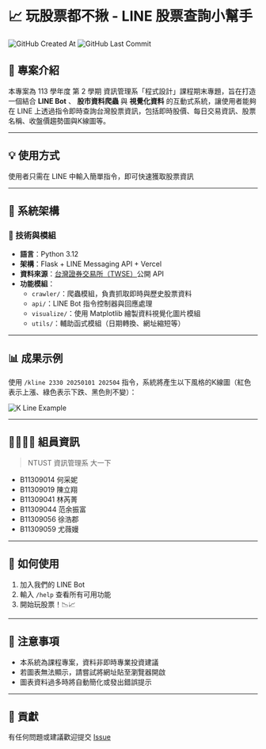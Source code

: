 # 📈 玩股票都不揪 - LINE 股票查詢小幫手

![GitHub Created At](https://img.shields.io/github/created-at/fanyuuu2006/NTUST-1132-Software-Programming-Final-Project) ![GitHub Last Commit](https://img.shields.io/github/last-commit/fanyuuu2006/NTUST-1132-Software-Programming-Final-Project)

## 🧠 專案介紹

本專案為 113 學年度 第 2 學期 資訊管理系「程式設計」課程期末專題，旨在打造一個結合 **LINE Bot** 、 **股市資料爬蟲** 與 **視覺化資料** 的互動式系統，讓使用者能夠在 LINE 上透過指令即時查詢台灣股票資訊，包括即時股價、每日交易資訊、股票名稱、收盤價趨勢圖與K線圖等。

---

## 💡 使用方式

使用者只需在 LINE 中輸入簡單指令，即可快速獲取股票資訊

---

## 🧱 系統架構

### 🔧 技術與模組

- **語言**：Python 3.12
- **架構**：Flask + LINE Messaging API + Vercel
- **資料來源**：[台灣證券交易所（TWSE）](https://www.twse.com.tw/)公開 API
- **功能模組**：
  - `crawler/`：爬蟲模組，負責抓取即時與歷史股票資料
  - `api/`：LINE Bot 指令控制器與回應處理
  - `visualize/`：使用 Matplotlib 繪製資料視覺化圖片模組
  - `utils/`：輔助函式模組（日期轉換、網址縮短等）

---

## 📊 成果示例

使用 `/kline 2330 20250101 202504` 指令，系統將產生以下風格的K線圖（紅色表示上漲、綠色表示下跌、黑色則不變）：

![K Line Example](https://tinyurl.com/28ycbplh)

---

## 👨‍👩‍👧‍👦 組員資訊

> NTUST 資訊管理系 大一下

- B11309014 何采妮
- B11309019 陳立翔
- B11309041 林芮菁
- B11309044 范余振富
- B11309056 徐浩郡
- B11309059 尤薇嫚

---

## 🚀 如何使用

1. 加入我們的 LINE Bot
2. 輸入 `/help` 查看所有可用功能
3. 開始玩股票！📉📈

---

## 📌 注意事項

- 本系統為課程專案，資料非即時專業投資建議
- 若圖表無法顯示，請嘗試將網址貼至瀏覽器開啟
- 圖表資料過多時將自動簡化或發出錯誤提示

---

## 🤝 貢獻

有任何問題或建議歡迎提交 [Issue](https://github.com/fanyuuu2006/NTUST-1132-Software-Programming-Final-Project/issues/new)
